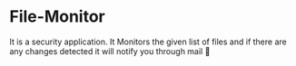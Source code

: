 # File-Monitor
It is a security application. It Monitors the given list of files and if there are any changes detected it will notify you through mail 📧
